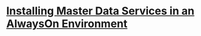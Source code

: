 # [Installing Master Data Services in an AlwaysOn Environment](installing-mds-in-an-alwayson-group-environment.md)